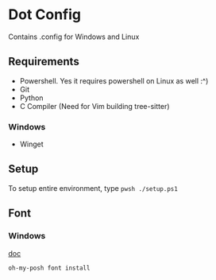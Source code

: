 # Dot Config

Contains .config for Windows and Linux

## Requirements

- Powershell. Yes it requires powershell on Linux as well :^)
- Git
- Python
- C Compiler (Need for Vim building tree-sitter)

### Windows

- Winget

## Setup

To setup entire environment, type `pwsh ./setup.ps1`

## Font

### Windows

[doc](https://ohmyposh.dev/docs/installation/fonts)

```pwsh
oh-my-posh font install
```
